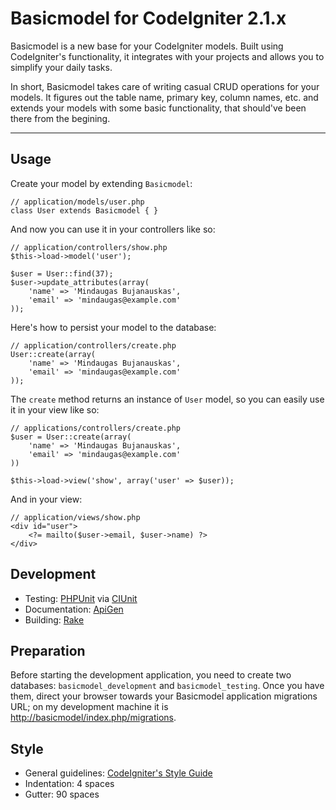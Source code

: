Basicmodel for CodeIgniter 2.1.x
================================

Basicmodel is a new base for your CodeIgniter models. Built using CodeIgniter's functionality, it integrates with your projects and allows you to simplify your daily tasks.

In short, Basicmodel takes care of writing casual CRUD operations for your models. It figures out the table name, primary key, column names, etc. and extends your models with some basic functionality, that should've been there from the begining.


* * *


Usage
--------------------------------

Create your model by extending `Basicmodel`:

	// application/models/user.php
	class User extends Basicmodel { }

And now you can use it in your controllers like so:
	
	// application/controllers/show.php
	$this->load->model('user');
	
	$user = User::find(37);
	$user->update_attributes(array(
		'name' => 'Mindaugas Bujanauskas',
		'email' => 'mindaugas@example.com'
	));

Here's how to persist your model to the database:

	// application/controllers/create.php
	User::create(array(
		'name' => 'Mindaugas Bujanauskas',
		'email' => 'mindaugas@example.com'
	));

The `create` method returns an instance of `User` model, so you can easily use it in your view like so:
	
	// applications/controllers/create.php
	$user = User::create(array(
		'name' => 'Mindaugas Bujanauskas',
		'email' => 'mindaugas@example.com'
	))
	
	$this->load->view('show', array('user' => $user));

And in your view:

	// application/views/show.php
	<div id="user">
		<?= mailto($user->email, $user->name) ?>
	</div>


Development
--------------------------------

* Testing: [PHPUnit](http://www.phpunit.de/) via [CIUnit](https://bitbucket.org/kenjis/my-ciunit/)
* Documentation: [ApiGen](http://apigen.org/)
* Building: [Rake](http://rake.rubyforge.org/)


Preparation
--------------------------------

Before starting the development application, you need to create two databases: `basicmodel_development` and `basicmodel_testing`. Once you have them, direct your browser towards your Basicmodel application migrations URL; on my development machine it is <http://basicmodel/index.php/migrations>.


Style
--------------------------------

* General guidelines: [CodeIgniter's Style Guide](http://codeigniter.com/user_guide/general/styleguide.html)
* Indentation: 4 spaces
* Gutter: 90 spaces
